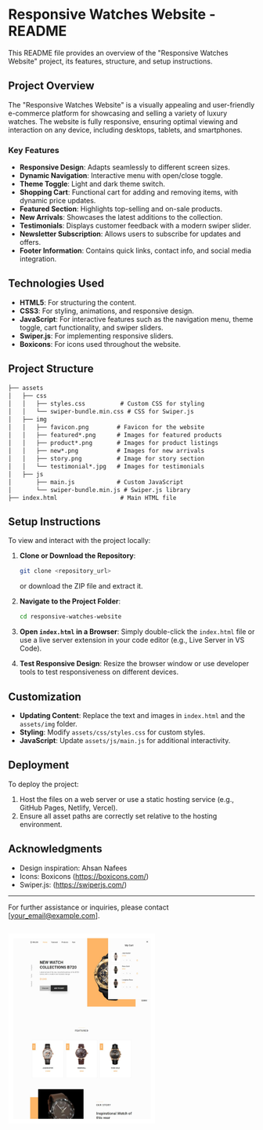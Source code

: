 # Responsive Watches Website - README

This README file provides an overview of the "Responsive Watches Website" project, its features, structure, and setup instructions.

## Project Overview

The "Responsive Watches Website" is a visually appealing and user-friendly e-commerce platform for showcasing and selling a variety of luxury watches. The website is fully responsive, ensuring optimal viewing and interaction on any device, including desktops, tablets, and smartphones.

### Key Features

- **Responsive Design**: Adapts seamlessly to different screen sizes.
- **Dynamic Navigation**: Interactive menu with open/close toggle.
- **Theme Toggle**: Light and dark theme switch.
- **Shopping Cart**: Functional cart for adding and removing items, with dynamic price updates.
- **Featured Section**: Highlights top-selling and on-sale products.
- **New Arrivals**: Showcases the latest additions to the collection.
- **Testimonials**: Displays customer feedback with a modern swiper slider.
- **Newsletter Subscription**: Allows users to subscribe for updates and offers.
- **Footer Information**: Contains quick links, contact info, and social media integration.

## Technologies Used

- **HTML5**: For structuring the content.
- **CSS3**: For styling, animations, and responsive design.
- **JavaScript**: For interactive features such as the navigation menu, theme toggle, cart functionality, and swiper sliders.
- **Swiper.js**: For implementing responsive sliders.
- **Boxicons**: For icons used throughout the website.

## Project Structure

```plaintext
├── assets
│   ├── css
│   │   ├── styles.css          # Custom CSS for styling
│   │   └── swiper-bundle.min.css # CSS for Swiper.js
│   ├── img
│   │   ├── favicon.png        # Favicon for the website
│   │   ├── featured*.png      # Images for featured products
│   │   ├── product*.png       # Images for product listings
│   │   ├── new*.png           # Images for new arrivals
│   │   ├── story.png          # Image for story section
│   │   └── testimonial*.jpg   # Images for testimonials
│   ├── js
│       ├── main.js            # Custom JavaScript
│       └── swiper-bundle.min.js # Swiper.js library
├── index.html                  # Main HTML file
```

## Setup Instructions

To view and interact with the project locally:

1. **Clone or Download the Repository**:

   ```bash
   git clone <repository_url>
   ```

   or download the ZIP file and extract it.

2. **Navigate to the Project Folder**:

   ```bash
   cd responsive-watches-website
   ```

3. **Open `index.html` in a Browser**:
   Simply double-click the `index.html` file or use a live server extension in your code editor (e.g., Live Server in VS Code).

4. **Test Responsive Design**:
   Resize the browser window or use developer tools to test responsiveness on different devices.

## Customization

- **Updating Content**: Replace the text and images in `index.html` and the `assets/img` folder.
- **Styling**: Modify `assets/css/styles.css` for custom styles.
- **JavaScript**: Update `assets/js/main.js` for additional interactivity.

## Deployment

To deploy the project:

1. Host the files on a web server or use a static hosting service (e.g., GitHub Pages, Netlify, Vercel).
2. Ensure all asset paths are correctly set relative to the hosting environment.

## Acknowledgments

- Design inspiration: Ahsan Nafees
- Icons: Boxicons (https://boxicons.com/)
- Swiper.js: (https://swiperjs.com/)

---

For further assistance or inquiries, please contact [your_email@example.com].

```

```

<img src="./../images/wacht  wrbsite.jpg" alt="Luxury Watch Collection Preview" width="300"/>
